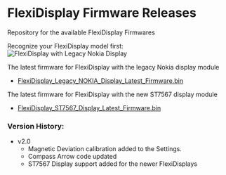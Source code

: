 # FlexiDisplay Firmware Releases
Repository for the available FlexiDisplay Firmwares

Recognize your FlexiDisplay model first:
![FlexiDisplay with Legacy Nokia Display]([photos/LegacyNokiaFront.jpg](https://github.com/melihkarakelle/FlexiDisplay-Firmware-Releases/blob/main/photos/LegacyNokiaFront.jpg))

The latest firmware for FlexiDisplay with the legacy Nokia display module
- [FlexiDisplay_Legacy_NOKIA_Display_Latest_Firmware.bin](https://github.com/melihkarakelle/FlexiDisplay-Firmware-Releases/raw/main/With_Legacy_Nokia_Display/FlexiDisplay_Legacy_NOKIA_Display_Latest_Firmware.bin)

The latest firmware for FlexiDisplay with the new ST7567 display module
- [FlexiDisplay_ST7567_Display_Latest_Firmware.bin](https://github.com/melihkarakelle/FlexiDisplay-Firmware-Releases/raw/main/With_ST7567_Display/FlexiDisplay_ST7567_Display_Latest_Firmware.bin)



### Version History:
* v2.0  
  * Magnetic Deviation calibration added to the Settings.
  * Compass Arrow code updated
  * ST7567 Display support added for the newer FlexiDisplays
